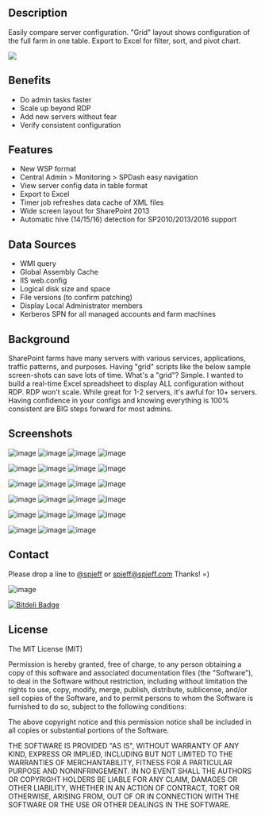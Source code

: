 ## Description
Easily compare server configuration. "Grid" layout shows configuration of the full farm in one table. Export to Excel for filter, sort, and pivot chart.

[![](https://raw.githubusercontent.com/spjeff/spdash/master/doc/download.png)](https://github.com/spjeff/spdash/releases/download/SPDash/SPDash.wsp)

## Benefits
* Do admin tasks faster
* Scale up beyond RDP
* Add new servers without fear
* Verify consistent configuration

## Features
* New WSP format
* Central Admin > Monitoring > SPDash easy navigation
* View server config data in table format
* Export to Excel
* Timer job refreshes data cache of XML files
* Wide screen layout for SharePoint 2013
* Automatic hive (14/15/16) detection for SP2010/2013/2016 support

## Data Sources
* WMI query
* Global Assembly Cache
* IIS web.config
* Logical disk size and space
* File versions (to confirm patching)
* Display Local Administrator members
* Kerberos SPN for all managed accounts and farm machines

## Background
SharePoint farms have many servers with various services, applications, traffic patterns, and purposes. Having "grid" scripts like the below sample screen-shots can save lots of time. What's a "grid"? Simple. I wanted to build a real-time Excel spreadsheet to display ALL configuration without RDP. RDP won't scale. While great for 1-2 servers, it's awful for 10+ servers. Having confidence in your configs and knowing everything is 100% consistent are BIG steps forward for most admins.

## Screenshots
![image](https://raw.githubusercontent.com/spjeff/spdash/master/doc/1.png)
![image](https://raw.githubusercontent.com/spjeff/spdash/master/doc/2.png)
![image](https://raw.githubusercontent.com/spjeff/spdash/master/doc/3.png)
![image](https://raw.githubusercontent.com/spjeff/spdash/master/doc/4.png)

![image](https://raw.githubusercontent.com/spjeff/spdash/master/doc/5.png)
![image](https://raw.githubusercontent.com/spjeff/spdash/master/doc/6.png)
![image](https://raw.githubusercontent.com/spjeff/spdash/master/doc/7.png)
![image](https://raw.githubusercontent.com/spjeff/spdash/master/doc/8.png)

![image](https://raw.githubusercontent.com/spjeff/spdash/master/doc/9.png)
![image](https://raw.githubusercontent.com/spjeff/spdash/master/doc/10.png)
![image](https://raw.githubusercontent.com/spjeff/spdash/master/doc/11.png)
![image](https://raw.githubusercontent.com/spjeff/spdash/master/doc/12.png)

![image](https://raw.githubusercontent.com/spjeff/spdash/master/doc/13.png)
![image](https://raw.githubusercontent.com/spjeff/spdash/master/doc/14.png)
![image](https://raw.githubusercontent.com/spjeff/spdash/master/doc/15.png)
![image](https://raw.githubusercontent.com/spjeff/spdash/master/doc/16.png)

![image](https://raw.githubusercontent.com/spjeff/spdash/master/doc/17.png)
![image](https://raw.githubusercontent.com/spjeff/spdash/master/doc/18.png)
![image](https://raw.githubusercontent.com/spjeff/spdash/master/doc/19.png)
![image](https://raw.githubusercontent.com/spjeff/spdash/master/doc/20.png)

![image](https://raw.githubusercontent.com/spjeff/spdash/master/doc/21.png)
![image](https://raw.githubusercontent.com/spjeff/spdash/master/doc/22.png)
![image](https://raw.githubusercontent.com/spjeff/spdash/master/doc/23.png)

## Contact
Please drop a line to [@spjeff](https://twitter.com/spjeff) or [spjeff@spjeff.com](mailto:spjeff@spjeff.com)
Thanks!  =)

![image](http://img.shields.io/badge/first--timers--only-friendly-blue.svg?style=flat-square)

[![Bitdeli Badge](https://d2weczhvl823v0.cloudfront.net/spjeff/spdash/trend.png)](https://bitdeli.com/free "Bitdeli Badge")

## License

The MIT License (MIT)

Permission is hereby granted, free of charge, to any person obtaining a copy of this software and associated documentation files (the "Software"), to deal in the Software without restriction, including without limitation the rights to use, copy, modify, merge, publish, distribute, sublicense, and/or sell copies of the Software, and to permit persons to whom the Software is furnished to do so, subject to the following conditions:

The above copyright notice and this permission notice shall be included in all copies or substantial portions of the Software.

THE SOFTWARE IS PROVIDED "AS IS", WITHOUT WARRANTY OF ANY KIND, EXPRESS OR IMPLIED, INCLUDING BUT NOT LIMITED TO THE WARRANTIES OF MERCHANTABILITY, FITNESS FOR A PARTICULAR PURPOSE AND NONINFRINGEMENT. IN NO EVENT SHALL THE AUTHORS OR COPYRIGHT HOLDERS BE LIABLE FOR ANY CLAIM, DAMAGES OR OTHER LIABILITY, WHETHER IN AN ACTION OF CONTRACT, TORT OR OTHERWISE, ARISING FROM, OUT OF OR IN CONNECTION WITH THE SOFTWARE OR THE USE OR OTHER DEALINGS IN THE SOFTWARE.